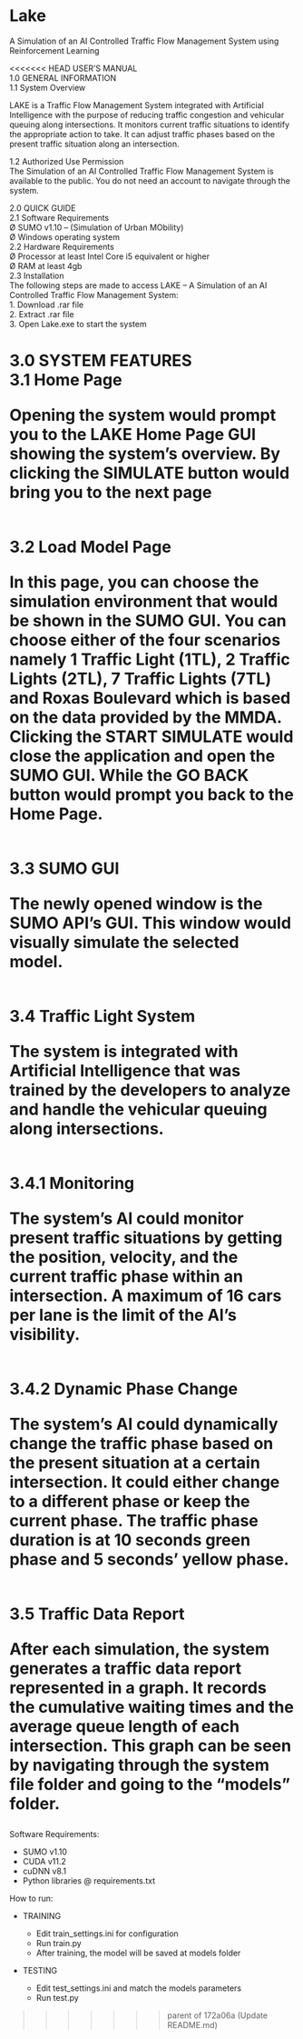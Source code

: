 # Lake
 A Simulation of an AI Controlled Traffic Flow Management System using Reinforcement Learning

<<<<<<< HEAD
USER’S MANUAL <br />
1.0  GENERAL INFORMATION <br />
    1.1  System Overview <br />
        <p>LAKE is a Traffic Flow Management System integrated with Artificial Intelligence with the purpose of reducing traffic congestion and vehicular queuing along intersections. It monitors current traffic situations to identify the appropriate action to take. It can adjust traffic phases based on the present traffic situation along an intersection. </p>
    1.2  Authorized Use Permission <br />
        The Simulation of an AI Controlled Traffic Flow Management System is available to the public. You do not need an account to navigate through the system.

2.0  QUICK GUIDE <br />
    2.1  Software Requirements <br />
        Ø  SUMO v1.10 – (Simulation of Urban MObility) <br />
        Ø  Windows operating system <br />
    2.2  Hardware Requirements <br />
        Ø  Processor at least Intel Core i5 equivalent or higher <br />
        Ø  RAM at least 4gb <br />
    2.3  Installation <br />
    The following steps are made to access LAKE – A Simulation of an AI Controlled Traffic Flow Management System: <br />
        1. Download .rar file <br />
        2. Extract .rar file <br />
        3. Open Lake.exe to start the system <br />

3.0  SYSTEM FEATURES <br />
    3.1  Home Page <br />
        <p>Opening the system would prompt you to the LAKE Home Page GUI showing the system’s overview. By clicking the SIMULATE button would bring you to the next page </p><br />
    3.2  Load Model Page <br />
        <p>In this page, you can choose the simulation environment that would be shown in the SUMO GUI. You can choose either of the four scenarios namely 1 Traffic Light (1TL), 2 Traffic Lights (2TL), 7 Traffic Lights (7TL) and Roxas Boulevard which is based on the data provided by the MMDA. <br />
        Clicking the START SIMULATE would close the application and open the SUMO GUI. While the GO BACK button would prompt you back to the Home Page. </p> <br />
    3.3  SUMO GUI <br />
        <p>The newly opened window is the SUMO API’s GUI. This window would visually simulate the selected model. </p> <br />
    3.4  Traffic Light System <br />
        <p>The system is integrated with Artificial Intelligence that was trained by the developers to analyze and handle the vehicular queuing along intersections. </p> <br />
        3.4.1  Monitoring <br />
            <p>The system’s AI could monitor present traffic situations by getting the position, velocity, and the current traffic phase within an intersection. A maximum of 16 cars per lane is the limit of the AI’s visibility. </p> <br />
        3.4.2  Dynamic Phase Change <br />
            <p>The system’s AI could dynamically change the traffic phase based on the present situation at a certain intersection. It could either change to a different phase or keep the current phase. The traffic phase duration is at 10 seconds green phase and 5 seconds’ yellow phase. </p> <br />
        3.5  Traffic Data Report <br />
            <p>After each simulation, the system generates a traffic data report represented in a graph. It records the cumulative waiting times and the average queue length of each intersection. This graph can be seen by navigating through the system file folder and going to the “models” folder.</p> 
=======
Software Requirements:
- SUMO v1.10
- CUDA v11.2
- cuDNN v8.1
- Python libraries @ requirements.txt

How to run:
- TRAINING
    - Edit train_settings.ini for configuration
    - Run train.py
    - After training, the model will be saved at models folder

- TESTING
    - Edit test_settings.ini and match the models parameters
    - Run test.py
>>>>>>> parent of 172a06a (Update README.md)
